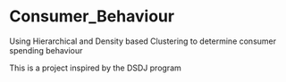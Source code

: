 # Consumer_Behaviour
Using Hierarchical and Density based Clustering to determine consumer spending behaviour 

This is a project inspired by the DSDJ program 
